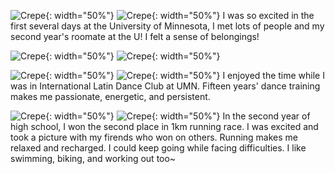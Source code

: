 ![Crepe](/assets/img/welcomeweek3.jpg){: width="50%"}
![Crepe](/assets/img/welcomeweek1.jpg){: width="50%"}
I was so excited in the first several days at the University of Minnesota, I met lots of people and my second year's roomate at the U! I felt a sense of belongings!

![Crepe](/assets/img/roclim.jpg){: width="50%"}
![Crepe](/assets/img/roclimi.jpg){: width="50%"}

![Crepe](/assets/img/dancefest.jpg){: width="50%"}
![Crepe](/assets/img/ncdc.jpg){: width="50%"}
I enjoyed the time while I was in International Latin Dance Club at UMN. Fifteen years' dance training makes me passionate, energetic, and persistent.

![Crepe](/assets/img/teachiii.jpg){: width="50%"}
![Crepe](/assets/img/15561605411207_.pic.jpg){: width="50%"}
In the second year of high school, I won the second place in 1km running race. I was excited and took a picture with my firends who won on others. Running makes me relaxed and recharged. I could keep going while facing difficulties. I like swimming, biking, and working out too~
